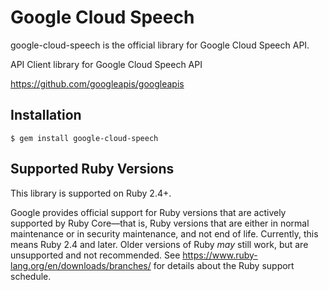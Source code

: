# Google Cloud Speech

google-cloud-speech is the official library for Google Cloud Speech API.

API Client library for Google Cloud Speech API

https://github.com/googleapis/googleapis

## Installation

```
$ gem install google-cloud-speech
```

## Supported Ruby Versions

This library is supported on Ruby 2.4+.

Google provides official support for Ruby versions that are actively supported
by Ruby Core—that is, Ruby versions that are either in normal maintenance or
in security maintenance, and not end of life. Currently, this means Ruby 2.4
and later. Older versions of Ruby _may_ still work, but are unsupported and not
recommended. See https://www.ruby-lang.org/en/downloads/branches/ for details
about the Ruby support schedule.

